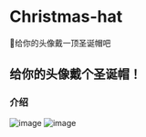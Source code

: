 # Christmas-hat
:santa:给你的头像戴一顶圣诞帽吧

## 给你的头像戴个圣诞帽！

### 介绍
![image](http://wx4.sinaimg.cn/mw690/a73bc6a1ly1fnng3ax69ug209m0g8gzh.gif)
![image](http://wx3.sinaimg.cn/mw690/a73bc6a1ly1fnnezcryy8g20ao0g8q6w.gif)



